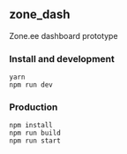 ## zone_dash

Zone.ee dashboard prototype

### Install and development

```
yarn
npm run dev
```

### Production

```
npm install
npm run build
npm run start
```
